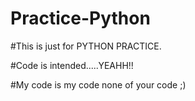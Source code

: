 # Practice-Python

#This is just for PYTHON PRACTICE.

#Code is intended.....YEAHH!!

#My code is my code none of your code ;)
